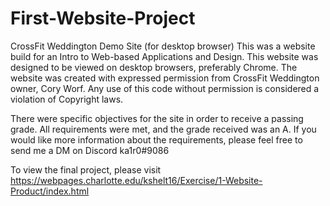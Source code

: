 # First-Website-Project
CrossFit Weddington Demo Site (for desktop browser)
This was a website build for an Intro to Web-based Applications and Design. This website was designed to be viewed on desktop browsers, preferably Chrome.
The website was created with expressed permission from CrossFit Weddington owner, Cory Worf. Any use of this code without permission is considered a violation of
Copyright laws.

There were specific objectives for the site in order to receive a passing grade. All requirements were met, and the grade received was an A.
If you would like more information about the requirements, please feel free to send me a DM on Discord ka1r0#9086

To view the final project, please visit https://webpages.charlotte.edu/kshelt16/Exercise/1-Website-Product/index.html

